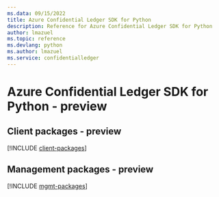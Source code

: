 ```yaml
---
ms.data: 09/15/2022
title: Azure Confidential Ledger SDK for Python
description: Reference for Azure Confidential Ledger SDK for Python
author: lmazuel
ms.topic: reference
ms.devlang: python
ms.author: lmazuel
ms.service: confidentialledger
---
```

# Azure Confidential Ledger SDK for Python - preview

## Client packages - preview
[!INCLUDE [client-packages](confidential-ledger-client-index.md)]
## Management packages - preview
[!INCLUDE [mgmt-packages](confidential-ledger-mgmt-index.md)]